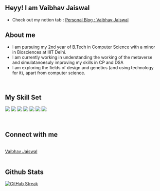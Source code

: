 ## Heyy! I am Vaibhav Jaiswal

- Check out my notion tab :
<a href="https://sixth-primula-a17.notion.site/Personal-Website-54b35782a87a43a09f3a417f0a71969d">Personal Blog : Vaibhav Jaiswal </a>

## About me  
  

- I am pursuing my 2nd year of B.Tech in Computer Science with a minor in Biosciences at IIIT Delhi.  
- I am currently working in understanding the working of the metaverse and simulatanoesuly improving my skills in CP and DSA
- I am exploring the fields of design and genetics (and using technology for it), apart from computer science.
  
  

<br/>  



## My Skill Set  
<p align="left">
<img src="https://img.shields.io/badge/Java-ED8B00?style=for-the-badge&logo=java&logoColor=white">
<img src="https://img.shields.io/badge/Python-FFD43B?style=for-the-badge&logo=python&logoColor=darkgreen">
<img src="https://img.shields.io/badge/C-00599C?style=for-the-badge&logo=c&logoColor=white">
<img src="https://img.shields.io/badge/MySQL-005C84?style=for-the-badge&logo=mysql&logoColor=white">
<img src="https://img.shields.io/badge/Numpy-777BB4?style=for-the-badge&logo=numpy&logoColor=white">
<img src="https://img.shields.io/badge/Canva-%2300C4CC.svg?&style=for-the-badge&logo=Canva&logoColor=white">
<img src="https://img.shields.io/badge/Figma-F24E1E?style=for-the-badge&logo=figma&logoColor=white">
</p>
<br/>  


## Connect with me  
<a href="https://github.com/vaibhuujaiswal" target="_blank">


<script src="https://platform.linkedin.com/badges/js/profile.js" async defer type="text/javascript"></script>
  <br/>
 <div class="badge-base LI-profile-badge" data-locale="en_US" data-size="medium" data-theme="light" data-type="VERTICAL" data-vanity="vaibhujaiswal" data-version="v1"><a class="badge-base__link LI-simple-link" href="https://in.linkedin.com/in/vaibhujaiswal?trk=profile-badge">Vaibhav Jaiswal</a></div>
              

  

<br/>  

## Github Stats
[![GitHub Streak](http://github-readme-streak-stats.herokuapp.com?user=vaibhuujaiswal&theme=black-ice&date_format=M%20j%5B%2C%20Y%5D)](https://git.io/streak-stats)

